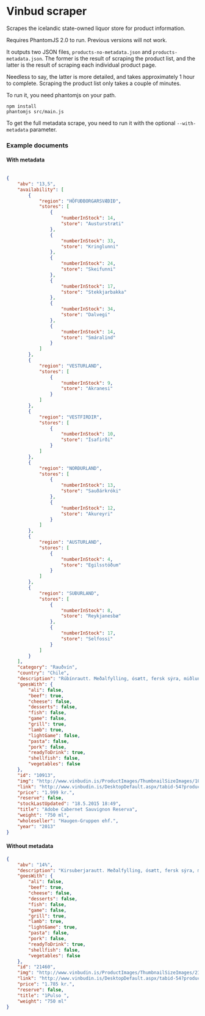 # Vinbud scraper

Scrapes the icelandic state-owned liquor store for product information. 

Requires PhantomJS 2.0 to run. Previous versions will not work.

It outputs two JSON files, `products-no-metadata.json` and `products-metadata.json`. The former is the result of scraping the product list, and the latter is the result of scraping each individual product page. 

Needless to say, the latter is more detailed, and takes approximately 1 hour to complete. Scraping the product list only takes a couple of minutes.

To run it, you need phantomjs on your path.

```
npm install
phantomjs src/main.js
```
To get the full metadata scrape, you need to run it with the optional `--with-metadata` parameter.  
### Example documents 

#### With metadata

```json

{
    "abv": "13,5",
    "availability": [
        {
            "region": "HÖFUÐBORGARSVÆÐIÐ",
            "stores": [
                {
                    "numberInStock": 14,
                    "store": "Austurstræti"
                },
                {
                    "numberInStock": 33,
                    "store": "Kringlunni"
                },
                {
                    "numberInStock": 24,
                    "store": "Skeifunni"
                },
                {
                    "numberInStock": 17,
                    "store": "Stekkjarbakka"
                },
                {
                    "numberInStock": 34,
                    "store": "Dalvegi"
                },
                {
                    "numberInStock": 14,
                    "store": "Smáralind"
                }
            ]
        },
        {
            "region": "VESTURLAND",
            "stores": [
                {
                    "numberInStock": 9,
                    "store": "Akranesi"
                }
            ]
        },
        {
            "region": "VESTFIRDIR",
            "stores": [
                {
                    "numberInStock": 10,
                    "store": "Ísafirði"
                }
            ]
        },
        {
            "region": "NORÐURLAND",
            "stores": [
                {
                    "numberInStock": 13,
                    "store": "Sauðárkróki"
                },
                {
                    "numberInStock": 12,
                    "store": "Akureyri"
                }
            ]
        },
        {
            "region": "AUSTURLAND",
            "stores": [
                {
                    "numberInStock": 4,
                    "store": "Egilsstöðum"
                }
            ]
        },
        {
            "region": "SUÐURLAND",
            "stores": [
                {
                    "numberInStock": 8,
                    "store": "Reykjanesbæ"
                },
                {
                    "numberInStock": 17,
                    "store": "Selfossi"
                }
            ]
        }
    ],
    "category": "Rauðvín",
    "country": "Chile",
    "description": "Rúbínrautt. Meðalfylling, ósætt, fersk sýra, miðlungstannín. Dökk ber, sólber, krydd, eik.",
    "goesWith": {
        "ali": false,
        "beef": true,
        "cheese": false,
        "desserts": false,
        "fish": false,
        "game": false,
        "grill": true,
        "lamb": true,
        "lightGame": false,
        "pasta": false,
        "pork": false,
        "readyToDrink": true,
        "shellfish": false,
        "vegetables": false
    },
    "id": "10913",
    "img": "http://www.vinbudin.is/ProductImages/ThumbnailSizeImages/10913.png",
    "link": "http://www.vinbudin.is/DesktopDefault.aspx/tabid-54?productID=10913",
    "price": "1.999 kr.",
    "reserve": false,
    "stockLastUpdated": "18.5.2015 18:49",
    "title": "Adobe Cabernet Sauvignon Reserva",
    "weight": "750 ml",
    "wholeseller": "Haugen-Gruppen ehf.",
    "year": "2013"
}


```

#### Without metadata

```json
{
    "abv": "14%",
    "description": "Kirsuberjarautt. Meðalfylling, ósætt, fersk sýra, miðlungstannín. Rauð ber, skógarbotn, laufkrydd, sveit.",
    "goesWith": {
        "ali": false,
        "beef": true,
        "cheese": false,
        "desserts": false,
        "fish": false,
        "game": false,
        "grill": true,
        "lamb": true,
        "lightGame": true,
        "pasta": false,
        "pork": false,
        "readyToDrink": true,
        "shellfish": false,
        "vegetables": false
    },
    "id": "21460",
    "img": "http://www.vinbudin.is/ProductImages/ThumbnailSizeImages/21460.png",
    "link": "http://www.vinbudin.is/DesktopDefault.aspx/tabid-54?productID=21460",
    "price": "1.785 kr.",
    "reserve": false,
    "title": "1Pulso ",
    "weight": "750 ml"
}
```
